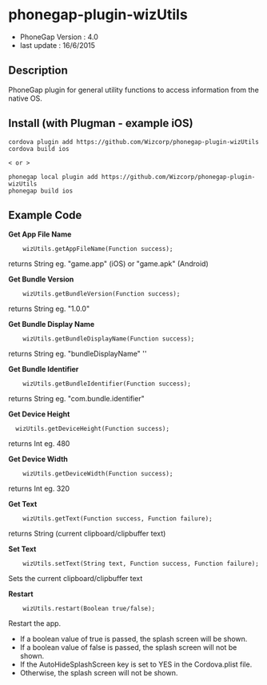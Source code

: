 

# phonegap-plugin-wizUtils

- PhoneGap Version : 4.0
- last update : 16/6/2015

## Description

PhoneGap plugin for general utility functions to access information from the native OS.

## Install (with Plugman - example iOS) 

	cordova plugin add https://github.com/Wizcorp/phonegap-plugin-wizUtils
	cordova build ios
	
	< or >
	
	phonegap local plugin add https://github.com/Wizcorp/phonegap-plugin-wizUtils
	phonegap build ios

## Example Code

**Get App File Name**

        wizUtils.getAppFileName(Function success);
        
returns String eg. "game.app" (iOS) or "game.apk" (Android)

**Get Bundle Version**

        wizUtils.getBundleVersion(Function success); 

returns String eg. "1.0.0"

**Get Bundle Display Name**

        wizUtils.getBundleDisplayName(Function success); 

returns String eg. "bundleDisplayName" ''

**Get Bundle Identifier**

        wizUtils.getBundleIdentifier(Function success);

returns String eg. "com.bundle.identifier"

**Get Device Height**

      wizUtils.getDeviceHeight(Function success); 

returns Int eg. 480

**Get Device Width**

        wizUtils.getDeviceWidth(Function success); 

returns Int eg. 320

**Get Text**

        wizUtils.getText(Function success, Function failure);

returns String (current clipboard/clipbuffer text)

**Set Text**

        wizUtils.setText(String text, Function success, Function failure);

Sets the current clipboard/clipbuffer text

**Restart**

        wizUtils.restart(Boolean true/false);

Restart the app.

 - If a boolean value of true is passed, the splash screen will be shown.
 - If a boolean value of false is passed, the splash screen will not be shown. 
 - If the AutoHideSplashScreen key is set to YES in the Cordova.plist file.
 - Otherwise, the splash screen will not be shown.
